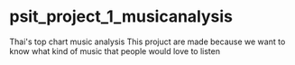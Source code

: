 # psit_project_1_musicanalysis
Thai's top chart music analysis
This projuct are made because we want to know what kind of music that people would love to listen
